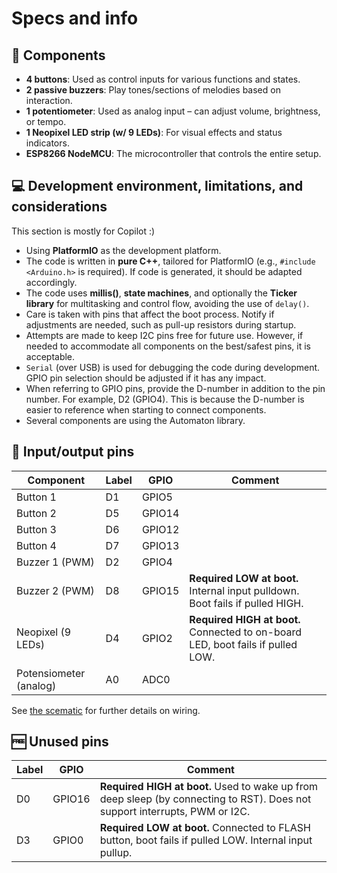 # Specs and info

## 🔧 Components

- **4 buttons**: Used as control inputs for various functions and states.
- **2 passive buzzers**: Play tones/sections of melodies based on interaction.
- **1 potentiometer**: Used as analog input – can adjust volume, brightness, or tempo.
- **1 Neopixel LED strip (w/ 9 LEDs)**: For visual effects and status indicators.
- **ESP8266 NodeMCU**: The microcontroller that controls the entire setup.

## 💻 Development environment, limitations, and considerations

This section is mostly for Copilot :)

- Using **PlatformIO** as the development platform.
- The code is written in **pure C++**, tailored for PlatformIO (e.g., `#include <Arduino.h>` is required). If code is generated, it should be adapted accordingly.
- The code uses **millis()**, **state machines**, and optionally the **Ticker library** for multitasking and control flow, avoiding the use of `delay()`.
- Care is taken with pins that affect the boot process. Notify if adjustments are needed, such as pull-up resistors during startup.
- Attempts are made to keep I2C pins free for future use. However, if needed to accommodate all components on the best/safest pins, it is acceptable.
- `Serial` (over USB) is used for debugging the code during development. GPIO pin selection should be adjusted if it has any impact.
- When referring to GPIO pins, provide the D-number in addition to the pin number. For example, D2 (GPIO4). This is because the D-number is easier to reference when starting to connect components.
- Several components are using the Automaton library.

## 🔌 Input/output pins

| Component              | Label | GPIO   | Comment                                                                         |
| ---------------------- | ----- | ------ | ------------------------------------------------------------------------------- |
| Button 1               | D1    | GPIO5  |                                                                                 |
| Button 2               | D5    | GPIO14 |                                                                                 |
| Button 3               | D6    | GPIO12 |                                                                                 |
| Button 4               | D7    | GPIO13 |                                                                                 |
| Buzzer 1 (PWM)         | D2    | GPIO4  |                                                                                 |
| Buzzer 2 (PWM)         | D8    | GPIO15 | **Required LOW at boot.** Internal input pulldown. Boot fails if pulled HIGH.   |
| Neopixel (9 LEDs)      | D4    | GPIO2  | **Required HIGH at boot.** Connected to on-board LED, boot fails if pulled LOW. |
| Potensiometer (analog) | A0    | ADC0   |                                                                                 |

See [the scematic](/docs/diagrams/scematic.png) for further details on wiring.

## 🆓 Unused pins

| Label | GPIO   | Comment                                                                                                                     |
| ----- | ------ | --------------------------------------------------------------------------------------------------------------------------- |
| D0    | GPIO16 | **Required HIGH at boot.** Used to wake up from deep sleep (by connecting to RST). Does not support interrupts, PWM or I2C. |
| D3    | GPIO0  | **Required LOW at boot.** Connected to FLASH button, boot fails if pulled LOW. Internal input pullup.                       |

